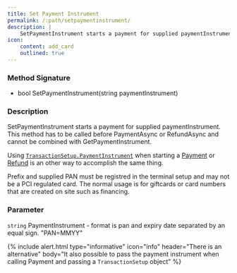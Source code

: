 ```yaml
---
title: Set Payment Instrument
permalink: /:path/setpaymentinstrument/
description: |
    SetPaymentInstrument starts a payment for supplied paymentInstrument.
icon:
    content: add_card
    outlined: true
---
```

### Method Signature

*   bool SetPaymentInstrument(string paymentInstrument)

### Description

SetPaymentInstrument starts a payment for supplied paymentInstrument. This method has to be called before PaymentAsync or RefundAsync and cannot be combined with GetPaymentInstrument.

Using [`TransactionSetup.PaymentInstrument`][transactionsetup] when starting a [Payment][payment] or [Refund][refund] is an other way to accomplish the same thing.

Prefix and supplied PAN must be registred in the terminal setup and may not be a PCI regulated card. The normal usage is for giftcards or card numbers that are created on site such as financing.

### Parameter

`string` PaymentInstrument - format is pan and expiry date separated by an equal sign. "PAN=MMYY"

{% include alert.html type="informative" icon="info" header="There is an alternative"
body="It also possible to pass the payment instrument when calling Payment and passing a `TransactionSetup` object" %}

[transactionsetup]: /pax-terminal/NET/includes/transactionsetup
[payment]: /pax-terminal/NET/SwpTrmLib/Methods/essential/paymentasync
[refund]: /pax-terminal/NET/SwpTrmLib/Methods/essential/refundasync
